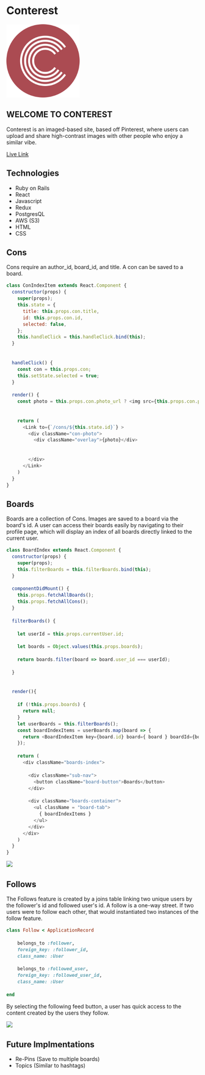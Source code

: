 # Conterest

![conterestlogo](./app/assets/images/readmelogo.png)

## WELCOME TO CONTEREST
Conterest is an imaged-based site, based off Pinterest, where users can upload and share high-contrast images with other people who enjoy a similar vibe.

[Live Link](https://conterest.herokuapp.com)

## Technologies
- Ruby on Rails
- React
- Javascript
- Redux
- PostgresQL
- AWS (S3)
- HTML
- CSS

## Cons

Cons require an author_id, board_id, and title. A con can be saved to a board. 

```JavaScript
class ConIndexItem extends React.Component {
  constructor(props) {
    super(props);
    this.state = {
      title: this.props.con.title,
      id: this.props.con.id,
      selected: false,
    };
    this.handleClick = this.handleClick.bind(this);
  }


  handleClick() {
    const con = this.props.con;
    this.setState.selected = true;
  }

  render() {
    const photo = this.props.con.photo_url ? <img src={this.props.con.photo_url} /> : "No photo";


    return (
      <Link to={`/cons/${this.state.id}`} >
        <div className="con-photo">
          <div className="overlay">{photo}</div>
          

        </div>
      </Link>
    )
  }
}
```

## Boards

Boards are a collection of Cons. Images are saved to a board via the board's id. A user can access their boards easily by navigating to their profile page, which will display an index of all boards directly linked to the current user.

```JavaScript
class BoardIndex extends React.Component {
  constructor(props) {
    super(props);
    this.filterBoards = this.filterBoards.bind(this);
  }

  componentDidMount() {
    this.props.fetchAllBoards();
    this.props.fetchAllCons();
  }

  filterBoards() {

    let userId = this.props.currentUser.id;
  
    let boards = Object.values(this.props.boards);

    return boards.filter(board => board.user_id === userId); 

  }


  render(){
    
    if (!this.props.boards) {
      return null;
    }
    let userBoards = this.filterBoards();
    const boardIndexItems = userBoards.map(board => {
      return <BoardIndexItem key={board.id} board={ board } boardId={board.id}/>
    });

    return (
      <div className="boards-index">
       
        <div className="sub-nav">
          <button className="board-button">Boards</button>
        </div>

        <div className="boards-container">
          <ul className = "board-tab">
            { boardIndexItems }
          </ul>
        </div>
      </div>
    )
  }
}
```
![](./app/assets/images/profile.gif)
## Follows

The Follows feature is created by a joins table linking two unique users by the follower's id and followed user's id. A follow is a one-way street. If two users were to follow each other, that would instantiated two instances of the follow feature. 

```Ruby
class Follow < ApplicationRecord
    
    belongs_to :follower,
    foreign_key: :follower_id,
    class_name: :User

    belongs_to :followed_user, 
    foreign_key: :followed_user_id, 
    class_name: :User
    
end
```
By selecting the following feed button, a user has quick access to the content created by the users they follow.

![](./app/assets/images/following-feed.gif)

## Future Implmentations
* Re-Pins (Save to multiple boards)
* Topics (Similar to hashtags)





